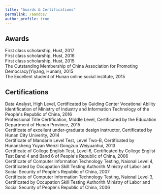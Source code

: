 ```yaml
---
title: "Awards & Certifications"
permalink: /aandcs/
author_profile: true
---
```


## Awards
First class scholarship, Hust, 2017<br>
First class scholarship, Hust, 2016<br>
First class scholarship, Hust, 2015<br>
The Outstanding Membership of China Association for Promoting Democracy(Yiyang, Hunan), 2015<br>
The Excellent student of Hunan online social institute, 2015

## Certifications
Data Analyst, High Level, Certificated by Guiding Center Vocational Ability Identification of Ministry of Industry and Information Technology of the People's Republic of China, 2016<br>
Professional Title Certification, Middle Level, Certificated by the Education Department of Hunan Province, 2015<br>
Certificate of excellent under-graduate design instructor, Certificated by Hunan City Univerity, 2014<br>
Certificate of Mandarin Level Test, Level Two-B, Certificated by Hunansheng Yuyan Wenzi Gongzuo Weiyuanhui, 2013<br>
Certificate of College English Test, Level 6, Certificated by College Englist Test Band 4 and Band 6 of People's Republic of China, 2006<br>
Certificate of Computer Information Technology Testing, Naional Level 4, Certificated by Occupation Skill Testing Authorith Ministry of Labor and Social Security of People's Republic of China, 2007<br>
Certificate of Computer Information Technology Testing, Naional Level 3, Certificated by Occupation Skill Testing Authorith Ministry of Labor and Social Security of People's Republic of China, 2006<br>
